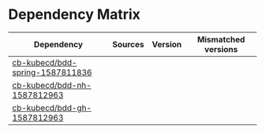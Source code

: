 # Dependency Matrix

Dependency | Sources | Version | Mismatched versions
---------- | ------- | ------- | -------------------
[cb-kubecd/bdd-spring-1587811836](https://github.com/cb-kubecd/bdd-spring-1587811836.git) |  | []() | 
[cb-kubecd/bdd-nh-1587812963](https://github.com/cb-kubecd/bdd-nh-1587812963.git) |  | []() | 
[cb-kubecd/bdd-gh-1587812963](https://github.com/cb-kubecd/bdd-gh-1587812963.git) |  | []() | 
